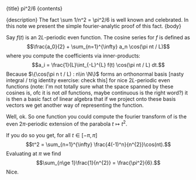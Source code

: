 {title}
pi^2/6
{contents}

{description}
The fact \sum 1/n^2 = \pi^2/6 is well known and celebrated.
In this note we present the simple fourier-analytic proof of this fact.
{body}

Say $f(t)$ is an $2L$-periodic even function. The cosine series
for $f$ is defined as $$\frac{a_0}{2} + \sum_{n=1}^{\infty} a_n
\cos(\pi nt / L)$$ where you compute the coefficients via
inner-products: $$a_i = \frac{1}{L}\int_{-L}^{L} f(t) \cos(\pi nt
/ L) dt.$$ Because $\{\cos(\pi n t / L) : n\in \N\}$ forms an
orthonormal basis [nasty integral / trig identity exercise: check
this] for nice $2L$-periodic even functions (note: I'm not
totally sure what the space spanned by these cosines is, ofc it
is not *all* functions, maybe continuous is the right word?)
it is then a basic fact of linear algebra that if we project onto
these basis vectors we get another way of representing the
function.

Well, ok. So one function you could compute the fourier transform
of is the even $2\pi$-periodic extension of the parabola
$t\mapsto t^2.$

If you do so you get, for all $t\in [-\pi,\pi]$
$$t^2 = \sum_{n=1}^{\infty} \frac{4(-1)^n}{n^{2}}\cos(nt).$$
Evaluating at $\pi$ we find
$$\sum_{n\ge 1}\frac{1}{n^{2}} = \frac{\pi^2}{6}.$$
Nice.



